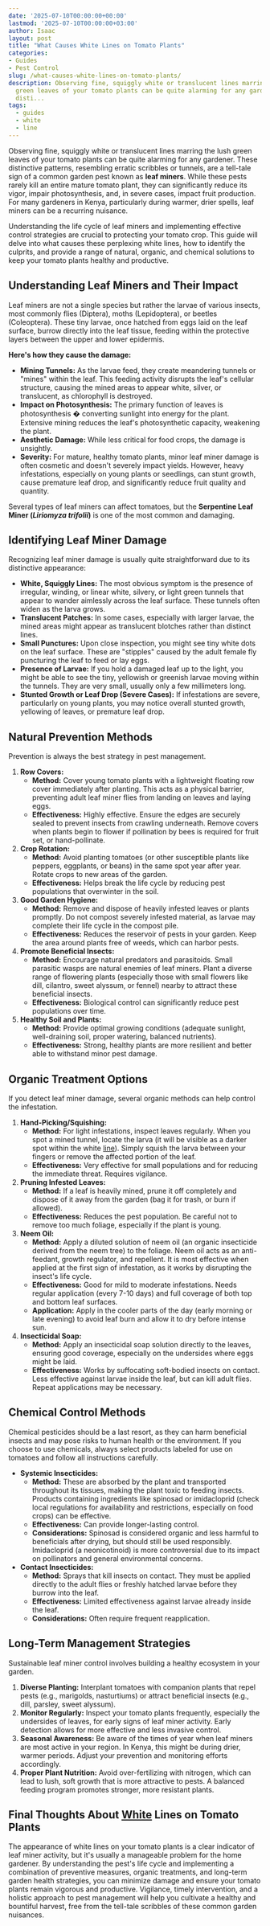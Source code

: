 ```yaml
---
date: '2025-07-10T00:00:00+00:00'
lastmod: '2025-07-10T00:00:00+03:00'
author: Isaac
layout: post
title: "What Causes White Lines on Tomato Plants"
categories:
- Guides
- Pest Control
slug: /what-causes-white-lines-on-tomato-plants/
description: Observing fine, squiggly white or translucent lines marring the lush
  green leaves of your tomato plants can be quite alarming for any gardener. These
  disti...
tags: 
  - guides
  - white
  - line
---
```

Observing fine, squiggly white or translucent lines marring the lush green leaves of your tomato plants can be quite alarming for any gardener. These distinctive patterns, resembling erratic scribbles or tunnels, are a tell-tale sign of a common garden pest known as **leaf miners**. While these pests rarely kill an entire mature tomato plant, they can significantly reduce its vigor, impair photosynthesis, and, in severe cases, impact fruit production. For many gardeners in Kenya, particularly during warmer, drier spells, leaf miners can be a recurring nuisance.

Understanding the life cycle of leaf miners and implementing effective control strategies are crucial to protecting your tomato crop. This guide will delve into what causes these perplexing white lines, how to identify the culprits, and provide a range of natural, organic, and chemical solutions to keep your tomato plants healthy and productive.

## Understanding Leaf Miners and Their Impact

Leaf miners are not a single species but rather the larvae of various insects, most commonly flies (Diptera), moths (Lepidoptera), or beetles (Coleoptera). These tiny larvae, once hatched from eggs laid on the leaf surface, burrow directly into the leaf tissue, feeding within the protective layers between the upper and lower epidermis.

**Here's how they cause the damage:**

* **Mining Tunnels:** As the larvae feed, they create meandering tunnels or "mines" within the leaf. This feeding activity disrupts the leaf's cellular structure, causing the mined areas to appear white, silver, or translucent, as chlorophyll is destroyed.
* **Impact on Photosynthesis:** The primary function of leaves is photosynthesis � converting sunlight into energy for the plant. Extensive mining reduces the leaf's photosynthetic capacity, weakening the plant.
* **Aesthetic Damage:** While less critical for food crops, the damage is unsightly.
* **Severity:** For mature, healthy tomato plants, minor leaf miner damage is often cosmetic and doesn't severely impact yields. However, heavy infestations, especially on young plants or seedlings, can stunt growth, cause premature leaf drop, and significantly reduce fruit quality and quantity.

Several types of leaf miners can affect tomatoes, but the **Serpentine Leaf Miner (_Liriomyza trifolii_)** is one of the most common and damaging.

## Identifying Leaf Miner Damage

Recognizing leaf miner damage is usually quite straightforward due to its distinctive appearance:

* **White, Squiggly Lines:** The most obvious symptom is the presence of irregular, winding, or linear white, silvery, or light green tunnels that appear to wander aimlessly across the leaf surface. These tunnels often widen as the larva grows.
* **Translucent Patches:** In some cases, especially with larger larvae, the mined areas might appear as translucent blotches rather than distinct lines.
* **Small Punctures:** Upon close inspection, you might see tiny white dots on the leaf surface. These are "stipples" caused by the adult female fly puncturing the leaf to feed or lay eggs.
* **Presence of Larvae:** If you hold a damaged leaf up to the light, you might be able to see the tiny, yellowish or greenish larvae moving within the tunnels. They are very small, usually only a few millimeters long.
* **Stunted Growth or Leaf Drop (Severe Cases):** If infestations are severe, particularly on young plants, you may notice overall stunted growth, yellowing of leaves, or premature leaf drop.

## Natural Prevention Methods

Prevention is always the best strategy in pest management.

1.  **Row Covers:**
    * **Method:** Cover young tomato plants with a lightweight floating row cover immediately after planting. This acts as a physical barrier, preventing adult leaf miner flies from landing on leaves and laying eggs.
    * **Effectiveness:** Highly effective. Ensure the edges are securely sealed to prevent insects from crawling underneath. Remove covers when plants begin to flower if pollination by bees is required for fruit set, or hand-pollinate.
2.  **Crop Rotation:**
    * **Method:** Avoid planting tomatoes (or other susceptible plants like peppers, eggplants, or beans) in the same spot year after year. Rotate crops to new areas of the garden.
    * **Effectiveness:** Helps break the life cycle by reducing pest populations that overwinter in the soil.
3.  **Good Garden Hygiene:**
    * **Method:** Remove and dispose of heavily infested leaves or plants promptly. Do not compost severely infested material, as larvae may complete their life cycle in the compost pile.
    * **Effectiveness:** Reduces the reservoir of pests in your garden. Keep the area around plants free of weeds, which can harbor pests.
4.  **Promote Beneficial Insects:**
    * **Method:** Encourage natural predators and parasitoids. Small parasitic wasps are natural enemies of leaf miners. Plant a diverse range of flowering plants (especially those with small flowers like dill, cilantro, sweet alyssum, or fennel) nearby to attract these beneficial insects.
    * **Effectiveness:** Biological control can significantly reduce pest populations over time.
5.  **Healthy Soil and Plants:**
    * **Method:** Provide optimal growing conditions (adequate sunlight, well-draining soil, proper watering, balanced nutrients).
    * **Effectiveness:** Strong, healthy plants are more resilient and better able to withstand minor pest damage.

## Organic Treatment Options

If you detect leaf miner damage, several organic methods can help control the infestation.

1.  **Hand-Picking/Squishing:**
    * **Method:** For light infestations, inspect leaves regularly. When you spot a mined tunnel, locate the larva (it will be visible as a darker spot within the white [line](/posts/best-trimmer-line/)). Simply squish the larva between your fingers or remove the affected portion of the leaf.
    * **Effectiveness:** Very effective for small populations and for reducing the immediate threat. Requires vigilance.
2.  **Pruning Infested Leaves:**
    * **Method:** If a leaf is heavily mined, prune it off completely and dispose of it away from the garden (bag it for trash, or burn if allowed).
    * **Effectiveness:** Reduces the pest population. Be careful not to remove too much foliage, especially if the plant is young.
3.  **Neem Oil:**
    * **Method:** Apply a diluted solution of neem oil (an organic insecticide derived from the neem tree) to the foliage. Neem oil acts as an anti-feedant, growth regulator, and repellent. It is most effective when applied at the first sign of infestation, as it works by disrupting the insect's life cycle.
    * **Effectiveness:** Good for mild to moderate infestations. Needs regular application (every 7-10 days) and full coverage of both top and bottom leaf surfaces.
    * **Application:** Apply in the cooler parts of the day (early morning or late evening) to avoid leaf burn and allow it to dry before intense sun.
4.  **Insecticidal Soap:**
    * **Method:** Apply an insecticidal soap solution directly to the leaves, ensuring good coverage, especially on the undersides where eggs might be laid.
    * **Effectiveness:** Works by suffocating soft-bodied insects on contact. Less effective against larvae inside the leaf, but can kill adult flies. Repeat applications may be necessary.

## Chemical Control Methods

Chemical pesticides should be a last resort, as they can harm beneficial insects and may pose risks to human health or the environment. If you choose to use chemicals, always select products labeled for use on tomatoes and follow all instructions carefully.

* **Systemic Insecticides:**
    * **Method:** These are absorbed by the plant and transported throughout its tissues, making the plant toxic to feeding insects. Products containing ingredients like spinosad or imidacloprid (check local regulations for availability and restrictions, especially on food crops) can be effective.
    * **Effectiveness:** Can provide longer-lasting control.
    * **Considerations:** Spinosad is considered organic and less harmful to beneficials after drying, but should still be used responsibly. Imidacloprid (a neonicotinoid) is more controversial due to its impact on pollinators and general environmental concerns.
* **Contact Insecticides:**
    * **Method:** Sprays that kill insects on contact. They must be applied directly to the adult flies or freshly hatched larvae before they burrow into the leaf.
    * **Effectiveness:** Limited effectiveness against larvae already inside the leaf.
    * **Considerations:** Often require frequent reapplication.

## Long-Term Management Strategies

Sustainable leaf miner control involves building a healthy ecosystem in your garden.

1.  **Diverse Planting:** Interplant tomatoes with companion plants that repel pests (e.g., marigolds, nasturtiums) or attract beneficial insects (e.g., dill, parsley, sweet alyssum).
2.  **Monitor Regularly:** Inspect your tomato plants frequently, especially the undersides of leaves, for early signs of leaf miner activity. Early detection allows for more effective and less invasive control.
3.  **Seasonal Awareness:** Be aware of the times of year when leaf miners are most active in your region. In Kenya, this might be during drier, warmer periods. Adjust your prevention and monitoring efforts accordingly.
4.  **Proper Plant Nutrition:** Avoid over-fertilizing with nitrogen, which can lead to lush, soft growth that is more attractive to pests. A balanced feeding program promotes stronger, more resistant plants.

## Final Thoughts About [White](/posts/best-white-paints-for-interior-walls/) Lines on Tomato Plants

The appearance of white lines on your tomato plants is a clear indicator of leaf miner activity, but it's usually a manageable problem for the home gardener. By understanding the pest's life cycle and implementing a combination of preventive measures, organic treatments, and long-term garden health strategies, you can minimize damage and ensure your tomato plants remain vigorous and productive. Vigilance, timely intervention, and a holistic approach to pest management will help you cultivate a healthy and bountiful harvest, free from the tell-tale scribbles of these common garden nuisances.

